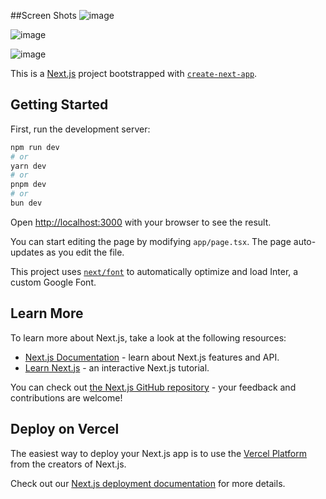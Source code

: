 ##Screen Shots
![image](https://github.com/manojkum-d/Cloudurity_Alumni_Association/assets/141437046/8a196d5d-3d49-4f65-86b3-3f83006e66d8)


![image](https://github.com/manojkum-d/Cloudurity_Alumni_Association/assets/141437046/f67a9916-0bd1-481a-8403-928fbbad9328)



![image](https://github.com/manojkum-d/Cloudurity_Alumni_Association/assets/141437046/949ca4fc-ca1d-4db5-8bdf-1f82c9e365e7)




This is a [Next.js](https://nextjs.org/) project bootstrapped with [`create-next-app`](https://github.com/vercel/next.js/tree/canary/packages/create-next-app).

## Getting Started

First, run the development server:

```bash
npm run dev
# or
yarn dev
# or
pnpm dev
# or
bun dev
```

Open [http://localhost:3000](http://localhost:3000) with your browser to see the result.

You can start editing the page by modifying `app/page.tsx`. The page auto-updates as you edit the file.

This project uses [`next/font`](https://nextjs.org/docs/basic-features/font-optimization) to automatically optimize and load Inter, a custom Google Font.

## Learn More

To learn more about Next.js, take a look at the following resources:

- [Next.js Documentation](https://nextjs.org/docs) - learn about Next.js features and API.
- [Learn Next.js](https://nextjs.org/learn) - an interactive Next.js tutorial.

You can check out [the Next.js GitHub repository](https://github.com/vercel/next.js/) - your feedback and contributions are welcome!

## Deploy on Vercel

The easiest way to deploy your Next.js app is to use the [Vercel Platform](https://vercel.com/new?utm_medium=default-template&filter=next.js&utm_source=create-next-app&utm_campaign=create-next-app-readme) from the creators of Next.js.

Check out our [Next.js deployment documentation](https://nextjs.org/docs/deployment) for more details.
